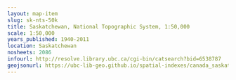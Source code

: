 ```yaml
---
layout: map-item 
slug: sk-nts-50k
title: Saskatchewan, National Topographic System, 1:50,000
scale: 1:50,000
years_published: 1940-2011
location: Saskatchewan
nosheets: 2086
infourl: http://resolve.library.ubc.ca/cgi-bin/catsearch?bid=6538787
geojsonurl: https://ubc-lib-geo.github.io/spatial-indexes/canada_saskatchewan_50k_nts.geojson
---
```

